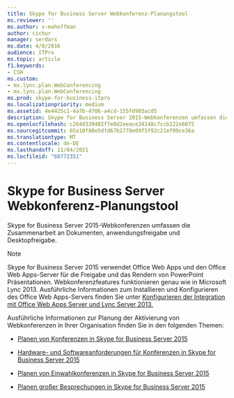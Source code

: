 ```yaml
---
title: Skype for Business Server Webkonferenz-Planungstool
ms.reviewer: ''
ms.author: v-mahoffman
author: cichur
manager: serdars
ms.date: 4/8/2016
audience: ITPro
ms.topic: article
f1.keywords:
- CSH
ms.custom:
- ms.lync.plan.WebConferencing
- ms.lync.plan.WebConferencing
ms.prod: skype-for-business-itpro
ms.localizationpriority: medium
ms.assetid: 4e4425c1-4a7b-4706-a4cd-155fd903acd5
description: Skype for Business Server 2015-Webkonferenzen umfassen die Zusammenarbeit an Dokumenten, anwendungsfreigabe und Desktopfreigabe.
ms.openlocfilehash: c264d339482f7e0d2eeace34248c7ccb222e6075
ms.sourcegitcommit: 65a10f80e5dfd67b2778e09f5f92c21ef09ce36a
ms.translationtype: MT
ms.contentlocale: de-DE
ms.lasthandoff: 11/04/2021
ms.locfileid: "60772351"
---
```

# <a name="skype-for-business-server-web-conferencing-planning-tool"></a>Skype for Business Server Webkonferenz-Planungstool
 
Skype for Business Server 2015-Webkonferenzen umfassen die Zusammenarbeit an Dokumenten, anwendungsfreigabe und Desktopfreigabe.
  
> [!NOTE]
> Skype for Business Server 2015 verwendet Office Web Apps und den Office Web Apps-Server für die Freigabe und das Rendern von PowerPoint Präsentationen. Webkonferenzfeatures funktionieren genau wie in Microsoft Lync 2013. Ausführliche Informationen zum Installieren und Konfigurieren des Office Web Apps-Servers finden Sie unter [Konfigurieren der Integration mit Office Web Apps Server und Lync Server 2013.](/previous-versions/office/lync-server-2013/lync-server-2013-enabling-office-web-apps-server-and-lync-server-2013) 
  
Ausführliche Informationen zur Planung der Aktivierung von Webkonferenzen in Ihrer Organisation finden Sie in den folgenden Themen: 
  
- [Planen von Konferenzen in Skype for Business Server 2015](../../plan-your-deployment/conferencing/conferencing.md)
    
- [Hardware- und Softwareanforderungen für Konferenzen in Skype for Business Server 2015](../../plan-your-deployment/conferencing/hardware-and-software-requirements.md)
    
- [Planen von Einwahlkonferenzen in Skype for Business Server 2015](../../plan-your-deployment/conferencing/dial-in-conferencing.md)
    
- [Planen großer Besprechungen in Skype for Business Server 2015](../../plan-your-deployment/conferencing/large-meetings.md)
